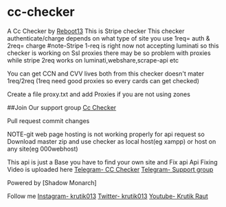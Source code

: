 # cc-checker

A Cc Checker by [Reboot13](https://t.me/reboot13)
This is Stripe checker
This checker authenticate/charge depends on what type of site you use
1req= auth & 2req= charge
#note-Stripe 1-req is right now not accepting luminati so this checker is working on Ssl proxies
there may be so problem with proxies while stripe 2req works on luminati,webshare,scrape-api etc

You can get CCN and CVV lives both from this checker doesn't mater 1req/2req
(1req need good proxies so every cards can get checked)


Create a file proxy.txt and add Proxies if you are not using zones

##Join Our support group [Cc Checker](https://t.me/cc_checker)

Pull request commit changes

NOTE-git web page hosting is not working properly for api request so Download master zip and use checker as local host(eg xampp) or host on any site(eg 000webhost)


This api is just a Base
you have to find your own site and Fix api
Api Fixing Video is uploaded here
[Telegram- CC Checker](https://t.me/cc_checker)
[Telegram- Support group](https://t.me/cc_check)


Powered by [Shadow Monarch]

Follow me
[Instagram- krutik013](https://instagram.com/krutik013)
[Twitter- krutik013](https://twitter.com/krutik013)
[Youtube- Krutik Raut](https://www.youtube.com/channel/UCylCCoTTu_ULMYrqaiYMljA)
